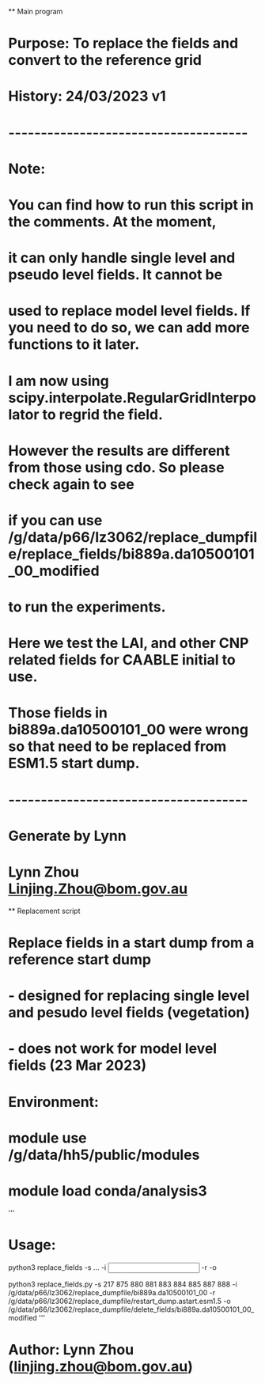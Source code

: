 ** Main program
# Purpose: To replace the fields and convert to the reference grid
# History: 24/03/2023 v1
# -------------------------------------
# Note:
#       You can find how to run this script in the comments. At the moment, 
#   it can only handle single level and pseudo level fields. It cannot be 
#   used to replace model level fields. If you need to do so, we can add more functions to it later.
#       I am now using scipy.interpolate.RegularGridInterpolator to regrid the field. 
#   However the results are different from those using cdo. So please check again to see 
#   if you can use /g/data/p66/lz3062/replace_dumpfile/replace_fields/bi889a.da10500101_00_modified
#   to run the experiments.
#       Here we test the LAI, and other CNP related fields for CAABLE initial to use.
#   Those fields in bi889a.da10500101_00 were wrong so that need to be replaced from ESM1.5 start dump.
# -------------------------------------
# Generate by Lynn
# Lynn Zhou <Linjing.Zhou@bom.gov.au>

** Replacement script
# Replace fields in a start dump from a reference start dump
# - designed for replacing single level and pesudo level fields (vegetation)
# - does not work for model level fields (23 Mar 2023)
#
# Environment:
# module use /g/data/hh5/public/modules
# module load conda/analysis3
'''
# Usage:
 python3 replace_fields -s <stash1> <stash2> <stash3> ... -i <input file> -r <reference file> -o <output file>

python3 replace_fields.py -s 217 875 880 881 883 884 885 887 888 -i /g/data/p66/lz3062/replace_dumpfile/bi889a.da10500101_00 -r /g/data/p66/lz3062/replace_dumpfile/restart_dump.astart.esm1.5 -o /g/data/p66/lz3062/replace_dumpfile/delete_fields/bi889a.da10500101_00_modified
'''
# Author: Lynn Zhou (linjing.zhou@bom.gov.au)
